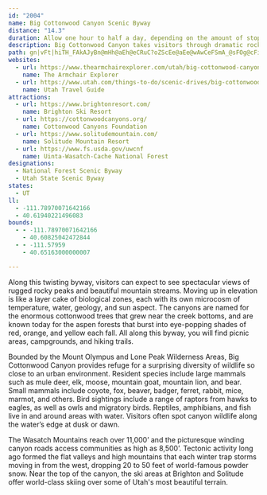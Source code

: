 ```yaml
---
id: "2004"
name: Big Cottonwood Canyon Scenic Byway
distance: "14.3"
duration: Allow one hour to half a day, depending on the amount of stops you make.
description: Big Cottonwood Canyon takes visitors through dramatic rock formations and past lush wetland meadows, through the alpine scenery of the Wasatch-Cache National Forest and alongside the rushing waters of Big Cottonwood Creek. Tall mountain slopes beckon to hikers and skiers, inviting them to experience terrain that is majestic in any season.
path: gn|vFt|hiTH_FAkAJyBn@mHh@aEh@eCRuC?oZScEe@aEe@wAwCeFSmA_@sFOg@cFiLiBmGuDaGkBeB_AqA{A{DkBsBMYK_AJeAbBuEnA_Gl@mI?iEbBkFEaAi@aDx@uOCyDK_BI_@oAwA_@u@M_ABsAIy@iBmFAyAJm@NYPSREfGLdACj@OVWXg@XsAUgHi@wByBuDkAsCQs@Em@IcGi@sAy@gAiAs@sAYkCX{@GQk@I_Cy@aAmG^}Ac@u@e@cAaAcCyD_BoC_AkCc@yBcAuIc@sBk@mB}CmEoMiSkBwD}A{DSwAGmACuIJ_AHk@fFwKHeAISo@MWf@Ap@I^UZs@AOQEe@Jg@lAeCxCgDr@eAXy@?mAWeBKgBHyDIy@gAuDKkAKaH]aDEkJe@mFM{DBmDJmA?w@Q{CCsDHsA~@mDbCmERiAD{BUy@i@eAwCoBo@y@e@_AqCeLc@cAiD_GU_AsAuH}AwFeBgDiDuD}@qAu@mAm@yAiAaFi@eIa@wDYeAuIqU_@qAi@sCYeDA{Bn@q\?wBYaCc@uBk@eBwKwPaAwBe@kBOaACgCl@aQ?mCOkBQ[kBeCkGiHe@_Ae@kAcAmH_@mA_As@kCeAaA_AsA{E}EwR}AmIYsHL{Dp@mFjAwDt@aBrD_HvHqPvC_G~B_EvEwFrBkD|DaJt@uB~DsNzCoLjJ_YrDkPx@{FZgDd@uJp@yDrAaFvJo\r@aBnDaGjKqY~AaFvB_Fn@_AdDuDhAqB`@_BZuBd@aI`AyHxAyHd@mBj@uAfAyAbDwChCgArEq@|@g@b@e@nBoDdCsGvBeEvCmCnCoDhB_Dd@kApA_BfAy@`FgCv@SnEDv@QxAgA|DsGx@yBfDmL~A{ExB{E|D_GnA{ArDgDbD}AjGaCxCw@vBAfAH
websites:
  - url: https://www.thearmchairexplorer.com/utah/big-cottonwood-canyon-scenic-byway.php
    name: The Armchair Explorer
  - url: https://www.utah.com/things-to-do/scenic-drives/big-cottonwood-canyon-scenic-drive/
    name: Utah Travel Guide
attractions:
  - url: https://www.brightonresort.com/
    name: Brighton Ski Resort
  - url: https://cottonwoodcanyons.org/
    name: Cottonwood Canyons Foundation
  - url: https://www.solitudemountain.com/
    name: Solitude Mountain Resort
  - url: https://www.fs.usda.gov/uwcnf
    name: Uinta-Wasatch-Cache National Forest
designations:
  - National Forest Scenic Byway
  - Utah State Scenic Byway
states:
  - UT
ll:
  - -111.78970071642166
  - 40.61940221496083
bounds:
  - - -111.78970071642166
    - 40.60825042472844
  - - -111.57959
    - 40.65163000000007

---
```


Along this twisting byway, visitors can expect to see spectacular views of rugged rocky peaks and beautiful mountain streams. Moving up in elevation is like a layer cake of biological zones, each with its own microcosm of temperature, water, geology, and sun aspect. The canyons are named for the enormous cottonwood trees that grew near the creek bottoms, and are known today for the aspen forests that burst into eye-popping shades of red, orange, and yellow each fall. All along this byway, you will find picnic areas, campgrounds, and hiking trails.

Bounded by the Mount Olympus and Lone Peak Wilderness Areas, Big Cottonwood Canyon provides refuge for a surprising diversity of wildlife so close to an urban environment. Resident species include large mammals such as mule deer, elk, moose, mountain goat, mountain lion, and bear. Small mammals include coyote, fox, beaver, badger, ferret, rabbit, mice, marmot, and others. Bird sightings include a range of raptors from hawks to eagles, as well as owls and migratory birds. Reptiles, amphibians, and fish live in and around areas with water. Visitors often spot canyon wildlife along the water’s edge at dusk or dawn.

The Wasatch Mountains reach over 11,000’ and the picturesque winding canyon roads access communities as high as 8,500’. Tectonic activity long ago formed the flat valleys and high mountains that each winter trap storms moving in from the west, dropping 20 to 50 feet of world-famous powder snow. Near the top of the canyon, the ski areas at Brighton and Solitude offer world-class skiing over some of Utah's most beautiful terrain.
